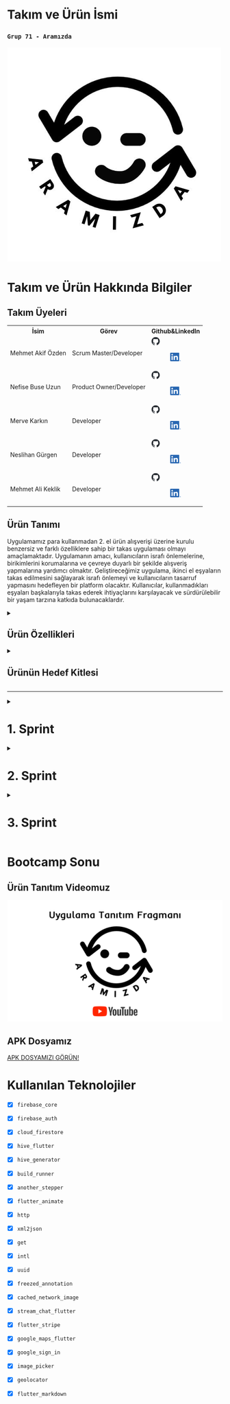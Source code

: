 <html>
  <body>

  # **Takım ve Ürün İsmi**

  ### **`Grup 71 - Aramızda`** 
  <img src="Bootcamp2024-ProjectManagement/main/aramizda.png" />

  # Takım ve Ürün Hakkında Bilgiler

  ## Takım Üyeleri
  <table>
    <tr>
      <th>İsim</th>
      <th>Görev</th>
      <th>Github&LinkedIn</th>
    </tr>
    <tr>
      <td>Mehmet Akif Özden</td>
      <td>Scrum Master/Developer</td>
      <td>
        <a href="https://github.com/akifozden" target="_blank"><img src="Bootcamp2024-ProjectManagement/main/github.png" width="20" height="20"/></a><p align="center">
        <a href="https://www.linkedin.com/in/%C3%B6zdenmehmetakif/" target="_blank" ><img src="Bootcamp2024-ProjectManagement/main/In.png" width="25" height="20" /></a><p align="center">
      </td>
    </tr>
    <tr>
      <td>Nefise Buse Uzun</td>
      <td>Product Owner/Developer</td>
       <td>
        <a href="https://github.com/NefiseBuse" target="_blank"><img src="Bootcamp2024-ProjectManagement/main/github.png" width="20" height="20"/></a><p align="center">
        <a href="https://www.linkedin.com/in/nefise-buse-uzun-80917a288/" target="_blank" ><img src="Bootcamp2024-ProjectManagement/main/In.png" width="25" height="20" /></a><p align="center">
       </td>
    </tr>
    <tr>
      <td>Merve Karkın</td>
      <td>Developer</td>
       <td>
        <a href="https://github.com/mexrve" target="_blank"><img src="Bootcamp2024-ProjectManagement/main/github.png" width="20" height="20"/></a><p align="center">
        <a href="https://www.linkedin.com/in/merve-karkin/" target="_blank" ><img src="Bootcamp2024-ProjectManagement/main/In.png" width="25" height="20" /></a><p align="center">
       </td>
    </tr>
    <tr>
      <td>Neslihan Gürgen</td>
      <td>Developer</td>
       <td>
        <a href="https://github.com/grgnes" target="_blank"><img src="Bootcamp2024-ProjectManagement/main/github.png" width="20" height="20"/></a><p align="center">
        <a href="https://www.linkedin.com/in/neslihan-g%C3%BCrgen/" target="_blank" ><img src="Bootcamp2024-ProjectManagement/main/In.png" width="25" height="20" /></a><p align="center">
       </td>
    </tr>
    <tr>
      <td>Mehmet Ali Keklik</td>
      <td>Developer</td>
       <td>
        <a href="https://github.com/Dumran" target="_blank"><img src="Bootcamp2024-ProjectManagement/main/github.png" width="20" height="20"/></a><p align="center">
        <a href="https://www.linkedin.com/in/mehmet-ali-keklik/" target="_blank" ><img src="Bootcamp2024-ProjectManagement/main/In.png" width="25" height="20" /></a><p align="center">
       </td>
    </tr>
  </tr>
  </table>





  ## Ürün Tanımı
  Uygulamamız para kullanmadan 2. el ürün alışverişi üzerine kurulu benzersiz ve farklı özelliklere sahip bir takas uygulaması olmayı amaçlamaktadır. Uygulamanın amacı, kullanıcıların israfı önlemelerine, birikimlerini korumalarına ve çevreye duyarlı bir şekilde alışveriş yapmalarına yardımcı olmaktır. Geliştireceğimiz uygulama, ikinci el eşyaların takas edilmesini sağlayarak israfı önlemeyi ve kullanıcıların tasarruf yapmasını hedefleyen bir platform olacaktır. Kullanıcılar, kullanmadıkları eşyaları başkalarıyla takas ederek ihtiyaçlarını karşılayacak ve sürdürülebilir bir yaşam tarzına katkıda bulunacaklardır.


  <details>
    <summary><h2>Ürün Özellikleri</h2></summary>

  <h2>Beceri/Yetenek Takası:</h2>
    <p>Kullanıcıların birbirleriyle hizmet veya becerilerini takas etmelerine olanak tanıyan bir özellik.</p>

  <h2>İhtiyaç Duyulan Ürün Eşleştirme:</h2>
    <p>Kullanıcıların ihtiyaç duydukları ürünleri belirtmelerine ve uygulamaya hangi ürünlerin ihtiyaç duyulduğunu bildirmelerine olanak tanıyan bir AI destekli sistem.</p>

  <h2>Ödül ve Sadakat Sistemi:</h2>
    <p>Sanal Para Birimi: Kullanıcıların uygulama içi para birimi kazanabilecekleri ve bu parayı diğer ürünler için indirim almak veya uygulama içi hizmetler satın almak için kullanabilecekleri bir sistem. Her takas işlemi, kullanıcıya puan kazandırır. Ayrıca rozetler ve kullanıyı seviyeleri sistemiyle kullanıcılar, belirli hedeflere ulaştıkça rozetler ve seviyeler kazanır.</p>

  <h2>Sosyal Medya Etkileşimi</h2>
    <p>Kullanıcılar, takas ettikleri ürünleri sosyal medya platformlarında paylaşabilir. Böyle hem uygulamayı kullanmayan çevrelerini uygulama kullanmaya teşvik edebilir hem de ürünlerinin takasa açık olduğunu kendi çevresiyle paylaşmış olur.</p>

  <h2>Bağış Sistemi:</h2>
    <p> Kullanıcıların kullanmadıkları ürünleri ihtiyaç sahiplerine bağışlamalarına olanak sağlar.</p>

  <h2>Arama, Kategori ve Filtreleme:</h2>
    <p>Kullanıcıların aradıkları ürünleri kategoriye, konuma, anahtar kelimeye ve diğer kriterlere göre filtrelemelerini sağlar.</p>

  <h2>Kullanıcı Profili ve Doğrulama:</h2>
    <p>Kullanıcıların ilgi alanlarını ve takas tercihlerini paylaşabilecekleri profiller oluşturmaları sağlanır. Ayrıca telefon numarası, e-posta ve sosyal medya hesapları ile kullanıcı doğrulaması sağlanarak güvenliğe katkı sağlanmış olur.</p>

  <h2>Takas Teklifleri ve İletişim:</h2>
    <p>Kullanıcıların potansiyel alıcılar ve satıcılar ile uygulama üzerinden iletişim kurmaları sağlanır. Kullanıcıların ilgilendikleri ürünler için kendi ürünlerini teklif edebilmesi sağlanır ve anlık mesajlaşma ile takas şartlarının konuşulması ve anlaşılması hedeflenir.</p>

  <h2>Favoriler ve Kaydedilenler:</h2>
    <p>Kullanıcıların beğendikleri ve değerlendirmek istedikleri ürünleri daha sonra takas yaparak değerlendirmek için kaydedebildikleri bir liste imkanı sağlar.</p>

  <h2>Güvenlik ve Değerlendirme Sistemi:</h2>
    <p>Takas gerçekleştikten sonra kullanıcıların birbirlerini değerlendirmesi sağlanır. Bu şekilde kullanıcı profilleri ve takas işlemi puanlanmış olur. Sonraki takaslarda diğer kullanıcıların dikkate alabileceği bir ön kriter sağlanmış olur.</p>

  <h2>Ürün Ekleme:</h2>
    <p>Kullanıcıların fotoğraf ve açıklama ekleyerek takas etmek istedikleri ürünleri kolayca listelemeleri sağlanır.</p>

  <h2>Akıllı Öneriler ve Yapay Zeka:</h2>
    <p>Kullanıcıların geçmiş arama ve takas davranışlarına göre kişiselleştirilmiş ürün önerileri sağlanır.</p>

  </details>

  <details>
    <summary><h2>Ürünün Hedef Kitlesi</h2></summary>

  * <h2>Ana Hedef Kitle:<h2>
1. Çevreye Duyarlı Kişiler: Sürdürülebilir bir yaşam tarzı benimseyen ve atık oluşumunu azaltmak isteyen kişiler. Bu kitle, uygulama aracılığıyla daha az ürün satın alarak ve daha fazla ürün takas ederek çevresel ayak izlerini küçültmeyi amaçlar.
2. Maddi Tasarruf Etmek İsteyenler: Bütçelerini kontrol altında tutmak ve para tasarrufu yapmak isteyen kişiler. Bu kitle, uygulamada kullanmadıkları ürünleri takas ederek satın almak yerine yeni ürünler edinmeyi amaçlar.
3. Benzersiz Ürün Arayanlar: Seri üretim ürünlerden sıkılan ve özgün ve vintage ürünler arayan kişiler. Bu kitle, uygulamada nadir ve özel ürünler keşfederek tarzlarını yansıtmayı amaçlar.
4. Yeni İnsanlarla Tanışmak İsteyenler: Sosyalleşmek ve yeni insanlarla tanışmak isteyen kişiler. Bu kitle, uygulamada ortak ilgi alanlarına sahip kişilerle bağlantı kurarak yeni bağlantılar kurmayı amaçlar.
  * <h2>Alt Hedef Kitleler:<h2>
1. Öğrenciler: Bütçeleri kısıtlı olan ve yeni ürünlere ihtiyaç duyan öğrenciler.
2. Ev Hanımları: Kullanmadıkları ev eşyalarını ve kıyafetlerini satmak veya takas etmek
isteyen ev hanımları.
3. Koleksiyoncular: Nadir ve özel ürünler arayan koleksiyoncular.
4. El Sanatları ve El Yapımı Ürün Üreticileri: Ürünlerini satmak veya takas etmek isteyen el
sanatları ve el yapımı ürün üreticileri.
5. Yerel İşletmeler: Kullanılmayan stoklarını satmak veya takas etmek isteyen yerel
işletmeler.

* <h4>Hedef Kitlenin Demografik Özellikleri:<h4>

  * Yaş: 18-55 yaş arası
  * Cinsiyet: Erkek ve kadın
  * Gelir: Düşük, orta ve yüksek gelirli
  * Eğitim: Lise, üniversite ve üzeri
  * Meslek: Öğrenci, ev hanımı, serbest meslek sahibi, memur, işçi vb.
  * Yaşam Tarzı: Çevreye duyarlı, tasarruflu, özgün, sosyal

* <h4>Hedef Kitlenin Psikolojik Özellikleri:<h4>
  
  * Çevre Bilinci: Çevreyi korumaya ve sürdürülebilir bir yaşam tarzı benimsemeye önem veren kişiler.
  * Tasarruflu Düşünce: Paralarını bilinçli bir şekilde harcamak ve israftan kaçınmak isteyen kişiler.
  * Sosyalleşme İhtiyacı: Yeni insanlarla tanışmak ve sosyalleşmek isteyen kişiler.
    
  </details>

  --- 


  <details>
    <summary><h1>1. Sprint</h1></summary>


  <details>
    <summary><h3>Sprint 1 - Uygulama Tasarım Görüntüleri</h3></summary>

    (Tasarım ve Frontend ekibi tasarım çalışmalarına aktif olarak devam ettiği için final tasarımı değil güncel tasarımı temsil eder.)
  
  <table style="width: 100%;">
    <tr>
      <td colspan="4" style="text-align: center;"><h2>Figma Tasarımları</h2></td>
    </tr>
    
    <tr>
      <td style="width: 25%;"><img src="Bootcamp2024-ProjectManagement/1stSprint/figmaScreenConcept.png" style="max-width: 100%; height: auto;"></td>
    </tr>
    
    <tr>
      <td colspan="4" style="text-align: center;"><h2>Sign ve Login Ekranları</h2></td>
    </tr>
    <tr>
      <td style="width: 25%;"><img src="Bootcamp2024-ProjectManagement/1stSprint/signLoginScreens.png" style="max-width: 100%; height: auto;"></td>
    </tr>
  </table>
  </details>   


  <details>
    <summary><h3>Sprint 1 - Sprint Tahtası Güncelleme Ekran Görüntüleri</h3></summary>
    <img src="Bootcamp2024-ProjectManagement/1stSprint/miro1.png" style="max-width: 100%; height: auto;">
    <img src="Bootcamp2024-ProjectManagement/1stSprint/miro2.png" style="max-width: 100%; height: auto;">
    <img src="Bootcamp2024-ProjectManagement/1stSprint/miro3.png" style="max-width: 100%; height: auto;">
    <img src="Bootcamp2024-ProjectManagement/1stSprint/miro4.png" style="max-width: 100%; height: auto;">
  </details>



  - **Sprint Notları**:

      * Proje yönetimini kolaylaştırmak için `Miro` aracı oy birliğiyle seçildi.

      * Ön tasarım çalışmaları ve örnek sayfalar için Frontend-UI/UX ekibi `Figma` aracı seçildi.
    
      * Kullanıcıların sisteme mail ve gmail kullanarak giriş yapmasına karar verildi.

   

  - **Sprint içinde tamamlanması beklenen toplam puan**: 80 puan
  - **Puan Tamamlama Mantığı**: (75 puan tamamlandı)` İlk sprint 80 puan hedefine sahiptir.
  - **Daily Scrum**:
<img src="Bootcamp2024-ProjectManagement/1stSprint/dailyScrum1.png" style="max-width: 100%; height: auto;">
<img src="Bootcamp2024-ProjectManagement/1stSprint/dailyScrum2.png" style="max-width: 100%; height: auto;">
<img src="Bootcamp2024-ProjectManagement/1stSprint/dailyScrum3.png" style="max-width: 100%; height: auto;">
<img src="Bootcamp2024-ProjectManagement/1stSprint/dailyScrum4.png" style="max-width: 100%; height: auto;">
<img src="Bootcamp2024-ProjectManagement/1stSprint/dailyScrum5.png" style="max-width: 100%; height: auto;">

 - **Product Backlog URL:**  [Grup 71 Backlog](https://miro.com/welcomeonboard/NEJTWnRMSnVEdGN5c1h2eVRIZ2dXdWZZMTBYNmhqY0lZUWIydjlTeWJJSWlMNGNSOHlqVUtjY1gxalNmZFU3QXwzNDU4NzY0NTk0MDY4MjQ5MTA2fDI=?share_link_id=797245637649)

   - **Sprint Review:**
    - Frontend ve Backend bölümü olarak ekibimiz iki ana bölüme ayrıldı. Mehmet Ali ve Neslihan Backend bölümünü, Buse, Akif ve Merve ise frontend bölümünü tercih etti.

    - Uygulama ismi ve sloganı konusunda hala uygun bir fikir bulamadık. Uygulamayı güzel özetleyen ve akılda kalıcı bir isim için bu sprint hemen tamamlamak istemedik.

    - Renk paleti konusunda başlarda net değildik. Tüm ekip ilk belirlediğimiz renkler ile devam edip bu konuyu uygulama şekillendikçe değiştirmeye ve daha kullanıcı dostu renkler konusunuda arayışta olmaya devam etme konusunda anlaştı.

    - Tatil süreci ve ekip üylerini etkileyen sınavlar vb. gibi diğer etkenlerden dolayı 1. sprint sürecinin önemli bir kısmı çalışma ve toplantı yapmamıza rağmen ekip arasındaki uyum kısa sürede sağladı ve çalışmaya güzel bir tempoda başladık.

    - Sonuç olarak bu sprint sürecinin genel ilerleyiş hızı ve etkisinden ekip üyelerimizin tamamı memnun.

  - **Sprint Review Katılımcıları:** `Mehmet Akif Özden`, `Neslihan Gürgen`, `Nefise Buse Uzun`, `Mehmet Ali Keklik`, `Merve Karkın`
  
  
  - **Sprint Retrospective:**

    - Daily Scrum toplantılarının Whatsapp üzerinden devam etmesine karar verilmiştir.

    - Uygulamanın geliştirme sürecine 2. Sprint ile beraber başlanmasına karar verilmiştir.

    - Uygulama isminin, sloganının ve logosunun 2. Sprint döneminde geliştirilmesine karar verilmiştir.

    - Uygulamaya eklenebilecek yeni ve ek özelliklerin geliştirme sürecinde dikkate alınmasına karar verilmiştir.

    - Uygulama dilinin ilk aşamada sadece Türkçe olmasına karar verilmiştir.
   
    - Facebook ile giriş seçeneğinin ve butonunun kaldırılmasına karar verilmiştir.
   
    - Backend ekibinin Firebase ile geliştirmeye başlamasına karar verilmiştir.
   
    - Uygulamanın mesajlaşma özelliğinin 2. sprint döneminde geliştirilmeye başlanmasına karar verilmiştir.
   
    - Ayarlar sayfasının geliştirilmesini ve düzenlenmesi için son sprint dönemine karar verilmiştir.
  

  <details>
    <summary><h3>Additional Files</h3></summary>
    <ul>
      <li><strong>Uygulama ve Projenin Taslak Whitepaper Çalışması:</strong> <a href="./Bootcamp2024-ProjectManagement/1stSprint/takasUygulamasiWhitepaperTaslakCalismasi.pdf">See file</a></li>


  </details>

  </details>
  


  <details>
    <summary><h1>2. Sprint</h1></summary>


  <details>
    <summary><h3>Sprint 2 - Uygulama Tasarım Görüntüleri</h3></summary>
  
  <img src="Bootcamp2024-ProjectManagement/2ndSprint/1.png" style="max-width: 100%; height: auto;">
  <img src="Bootcamp2024-ProjectManagement/2ndSprint/2.png" style="max-width: 100%; height: auto;">
  <img src="Bootcamp2024-ProjectManagement/2ndSprint/3.png" style="max-width: 100%; height: auto;">
  <img src="Bootcamp2024-ProjectManagement/2ndSprint/4.png" style="max-width: 100%; height: auto;">  
  </details>   


  <details>
    <summary><h3>Sprint 2 - Sprint Tahtası Güncelleme Ekran Görüntüleri</h3></summary>
    <img src="Bootcamp2024-ProjectManagement/2ndSprint/miro1.png" style="max-width: 100%; height: auto;">
    <img src="Bootcamp2024-ProjectManagement/2ndSprint/miro2.png" style="max-width: 100%; height: auto;">
  </details>



  - **Sprint Notları**:

      * Yapay zeka kullanım alanları ve yöntemleri kesinleştirildi.

      * Keşfet ve karşılıklı değerlendirme bölümünde yapay zeka kullanımı için araştırma ve deneme yapılmasına karar verildi.
    
      * Eşleşme ve eşleme algoritması için tasarım ve planlama konusunda takım kararları alındı.
   
      * Ürün ve uygulama logosunun son haline karar verildi. Artık bu logonun kullanılması kararlaştırıldı.
   
      * Ürün ve uygulama sloganı fikir birliği ile onaylandı.
   
      * Uygulama ekranlarının son tasarım haline onay verildi.
   
      * Kullanılacak yapay zeka için karar alındı.
    

  - **Sprint içinde tamamlanması beklenen toplam puan**: 110 puan
  - **Puan Tamamlama Mantığı**: (110 puan tamamlandı)` İkinci sprint 110 puan hedefine sahiptir.
  - **Daily Scrum**:
<img src="Bootcamp2024-ProjectManagement/2ndSprint/dailyScrum1.png" style="max-width: 100%; height: auto;">
<img src="Bootcamp2024-ProjectManagement/2ndSprint/dailyScrum2.png" style="max-width: 100%; height: auto;">
<img src="Bootcamp2024-ProjectManagement/2ndSprint/dailyScrum3.png" style="max-width: 100%; height: auto;">
<img src="Bootcamp2024-ProjectManagement/2ndSprint/dailyScrum4.png" style="max-width: 100%; height: auto;">

 - **Product Backlog URL:**  [Grup 71 Backlog](https://miro.com/welcomeonboard/NEJTWnRMSnVEdGN5c1h2eVRIZ2dXdWZZMTBYNmhqY0lZUWIydjlTeWJJSWlMNGNSOHlqVUtjY1gxalNmZFU3QXwzNDU4NzY0NTk0MDY4MjQ5MTA2fDI=?share_link_id=797245637649)

 - **Sprint Review:**
    
    - Mehmet Ali ve Neslihan Backend bölümünü olarak AI ve kullanım alanları konusunda geliştirme yapmaya devam etme kararı aldılar. Buse, Akif ve Merve ise genel tasarım olarak bölümünü olarak ekran tasarımları ve ürün tanıtım videosu konusuna yoğunlaşma kararı aldı.

    - Uygulama ismi ve sloganı belirlendi. "Aramızda" ismi grup üyelerinin tamamı tarafından uygun görüldü ve kabul edildi.

    - Renk paleti konusunda bir karar henüz verilmedi. Tüm ekip genel iskelet tasarıma devam edip bu konuyu uygulama şekillendikçe ve sonuna yaklaştığımızda değerlendirmeye karar verdi.
      
    - Ekip üyelerinin yaşadığı teknik ve özel hayattaki bazı aksiliklerden dolayı bu sprint istenilen performansı gösteremedik. Bu konuda tüm ekip üyeleri verimsiz bir sprint geçirdiğimiz konusunda hemfikir olduğunu belirtti.
      
    - Sonuç olarak bu sprint sürecinin genel ilerleyiş hızı ve etkisinden ekip üyelerimizin tamamı memnun değil.

  - **Sprint Review Katılımcıları:** `Mehmet Akif Özden`, `Neslihan Gürgen`, `Nefise Buse Uzun`, `Mehmet Ali Keklik`, `Merve Karkın`
  
  
  - **Sprint Retrospective:**

    - Daily Scrum toplantılarının Whatsapp üzerinden devam etmesine karar verilmiştir. Gerektiğinde online toplantılar yapılması kararlaştırılmıştır.

    - Uygulamanın geliştirme sürecine 3. Sprint ile beraber hız verilmesi gerektiği konusunda tüm ekip fikir birliği içerisinde karar vermiştir.

    - Uygulama isminin, sloganının ve logosunun 2. Sprint döneminde belirlenmiştir ve bu şekilde kullanılmaya başlanmasına karar verilmiştir.

    - Uygulamaya eklenebilecek yeni ve ek özelliklerin geliştirme sürecinde dikkate alınmasına karar verilmiştir.

    - Uygulamada AI destekli chatbot kullanımı gereksiz görülüp bu özelliğin kaldırılmasına karar verilmiştir.
   
    - Premium üyelik seçeneceğinin mevcut planma sürecinde önceliği kaldırılmış ve sonra yeninden değerlendirilmek üzere ertelenmiştir.
   
    - Backend ekibinin beraber AI özellikleri konusunda deneme sürecini başlatmasına karar verilmiştir.
   
    - Uygulamanın mesajlaşma özelliğinin 3. sprint döneminde geliştirilmeye başlanmasına ve ertelenmesine karar verilmiştir.
   
    - Ayarlar sayfasının geliştirilmesini ve düzenlenmesi için son sprint dönemine karar verilmiştir.
  

  </details>

  
<details>
    <summary><h1>3. Sprint</h1></summary>


  <details>
    <summary><h3>Sprint 3 - Uygulama Tasarım Görüntüleri</h3></summary>
  
  <img src="Bootcamp2024-ProjectManagement/3rdSprint/1.png" style="max-width: 100%; height: auto;">
  <img src="Bootcamp2024-ProjectManagement/3rdSprint/2.png" style="max-width: 100%; height: auto;">
  <img src="Bootcamp2024-ProjectManagement/3rdSprint/3.png" style="max-width: 100%; height: auto;">
  <img src="Bootcamp2024-ProjectManagement/3rdSprint/4.png" style="max-width: 100%; height: auto;">  
  </details>   


  <details>
    <summary><h3>Sprint 3 - Sprint Tahtası Güncelleme Ekran Görüntüleri</h3></summary>
    <img src="Bootcamp2024-ProjectManagement/3rdSprint/miro1.png" style="max-width: 100%; height: auto;">
    <img src="Bootcamp2024-ProjectManagement/3rdSprint/miro2.png" style="max-width: 100%; height: auto;">
  </details>



  - **Sprint Notları**:

      * Uygulama ekranları son haline getirildi.

      * Kullanıcıların takas yapacakları diğer kullanıcıların güvenirlik seviyesini daha iyi anlayabilmesi için yıldız sisteminde önceki takasların ortalaması alınarak puanlama yapılan bir değerlendirme sistemine geçildi.
    
      * AI'ın uygulamaya eklenme sürecinde yaşanan sorunlardan ve kalan kısıtlı süreden dolayı uygulama çıkışının AI özellikleri olmadan yapılmasına karar verildi.
   
      * Ürün önerisi ve keşfet için algoritma iyileştirilmeleri yapıldı.
   
      * Ürün ve uygulama tanıtım videosu hazırlandı.
   
      * Uygulama APK format biçimine sokuldu. Ve gerçek cihazlarda test süreçleri başladı.
   
      * Performans iyileştirilmeleri yapıldı.
    

  - **Sprint içinde tamamlanması beklenen toplam puan**: 100 puan
  - **Puan Tamamlama Mantığı**: (100 puan tamamlandı)` İkinci sprint 100 puan hedefine sahiptir.
  - **Daily Scrum**:
<img src="Bootcamp2024-ProjectManagement/3rdSprint/dailyScrum1.png" style="max-width: 100%; height: auto;">
<img src="Bootcamp2024-ProjectManagement/3rdSprint/dailyScrum2.png" style="max-width: 100%; height: auto;">
<img src="Bootcamp2024-ProjectManagement/3rdSprint/dailyScrum3.png" style="max-width: 100%; height: auto;">
<img src="Bootcamp2024-ProjectManagement/3rdSprint/dailyScrum4.png" style="max-width: 100%; height: auto;">
<img src="Bootcamp2024-ProjectManagement/3rdSprint/dailyScrum5.png" style="max-width: 100%; height: auto;">

 - **Product Backlog URL:**  [Grup 71 Backlog](https://miro.com/welcomeonboard/NEJTWnRMSnVEdGN5c1h2eVRIZ2dXdWZZMTBYNmhqY0lZUWIydjlTeWJJSWlMNGNSOHlqVUtjY1gxalNmZFU3QXwzNDU4NzY0NTk0MDY4MjQ5MTA2fDI=?share_link_id=797245637649)

 - **Sprint Review:**
    
    - Uygulama geliştirme sürecinde yaşanan bazı aksilikler tüm grup üyelerinin özverili ve artan çalışması ile aşıldı.

    - AI ve AI destekli özelliklerin uygulamaya sonradan eklenmesine karar verildi. Bu kararın ana sebepleri uygulamaya eklerken karşılaşılan sorunlar ve elimizde kalan kısıtlı zamandan dolayı uygulama üzerinde sorunlar ve kararsızlıklar oluşuracağına karar verildi.

    - Uygulama ekranlarında son düzenlemeler yapıldı. Bu düzenlemeler UI/UX açısından kullanıcılar için daha anlaşılır olması ve uygulamanın sade bir görüşünüş kazanması hedeflenerek yapıldı
            
    - Sonuç olarak bu sprint sürecinin genel ilerleyiş hızı ve etkisinden ekip üyelerimizin tamamı memnun değil. Ama sprint sonunda uygulamamızı bitirmiş olmak ekip üyelerinin en büyük motivasyon kaynağı oldu. Sonrasında uygulama üzerinde geliştirilmeler yapılması ve yayına alınması konusunda fikir birliği oluşturuldu.

  - **Sprint Review Katılımcıları:** `Mehmet Akif Özden`, `Neslihan Gürgen`, `Nefise Buse Uzun`, `Mehmet Ali Keklik`, `Merve Karkın`
  
  
  - **Sprint Retrospective:**

    - Bootcamp'in başında belirlenen ve önceki sprintlerde bahsedilen (AI özellikleri dışındaki) tüm özellikler eklendi ve proje başarıyla tamamlandı.

    - Ekip olarak sonuçlar açıklanana kadar tatil ve dinlenme sürecine geçtik.


  </details>  

# Bootcamp Sonu
  ## Ürün Tanıtım Videomuz
  [![Ürün Tanıtım Videosu](Bootcamp2024-ProjectManagement/main/aramizdaYoutube.png)](https://www.youtube.com)

  ## APK Dosyamız
  [APK DOSYAMIZI GÖRÜN!](https://www.youtube.com)


  # **Kullanılan Teknolojiler**
  - [x] `firebase_core`
  - [x] `firebase_auth`
  - [x] `cloud_firestore`
  - [x] `hive_flutter`
  - [x] `hive_generator`
  - [x] `build_runner`
  - [x] `another_stepper`
  - [x] `flutter_animate`

  - [x] `http`
  - [x] `xml2json`

  - [x] `get`
  - [x] `intl`
  - [x] `uuid`
  - [x] `freezed_annotation`
  - [x] `cached_network_image`
  - [x] `stream_chat_flutter`
  - [x] `flutter_stripe`
  - [x] `google_maps_flutter`
  - [x] `google_sign_in`
  - [x] `image_picker`
  - [x] `geolocator`
  - [x] `flutter_markdown`

  </body>
  </html>  
